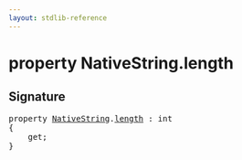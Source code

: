 ```yaml
---
layout: stdlib-reference
---
```


# property NativeString\.length

## Signature

<pre>
<span class='code_keyword'>property</span> <a href="../index.html" class="code_type">NativeString</a>.<a href=".html">length</a> : <span class="code_keyword">int</span>
{
    get;
}
</pre>

